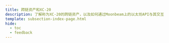 ```yaml
---
title: 跨链资产和XC-20
description: 了解称为XC-20的跨链资产，以及如何通过Moonbeam上的以太坊API与其交互。
template: subsection-index-page.html
hide:
  - toc
  - feedback
---
```

